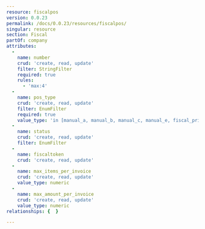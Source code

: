 ```yaml
---
resource: fiscalpos
version: 0.0.23
permalink: /docs/0.0.23/resources/fiscalpos/
singular: resource
section: Fiscal
partOf: company
attributes:
  -
    name: number
    crud: 'create, read, update'
    filter: StringFilter
    required: true
    rules:
      - 'max:4'
  -
    name: pos_type
    crud: 'create, read, update'
    filter: EnumFilter
    required: true
    value_type: 'in [manual_a, manual_b, manual_c, manual_e, fiscal_printer, electronic]'
  -
    name: status
    crud: 'create, read, update'
    filter: EnumFilter
  -
    name: fiscaltoken
    crud: 'create, read, update'
  -
    name: max_items_per_invoice
    crud: 'create, read, update'
    value_type: numeric
  -
    name: max_amount_per_invoice
    crud: 'create, read, update'
    value_type: numeric
relationships: {  }

---
```

